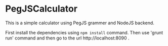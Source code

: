 # PegJSCalculator
This is a simple calculator using PegJS grammer and NodeJS backend.

First install the dependencies using `npm install` command.
Then use 'grunt run' command and then go to the url http://localhost:8090 .
